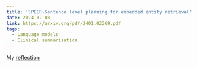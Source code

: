 ```yaml
---
title: 'SPEER-Sentence level planning for embedded entity retrieval'
date: 2024-02-08
link: https://arxiv.org/pdf/2401.02369.pdf
tags:
  - Language models
  - Clinical summarisation
---
```



My [reflection](https://github.com/abhibha1807/abhibha1807.github.io/blob/master/SPEER%2520_PPT.pdf) 


<!-- abhibha1807/abhibha1807.github.io/images/3953273590_704e3899d5_m.jpg -->
<!-- Headings are cool
======

You can have many headings
======

Aren't headings cool? yes they are
------ -->